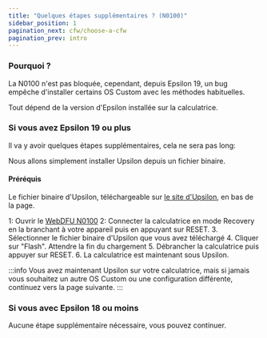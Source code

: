 ```yaml
---
title: "Quelques étapes supplémentaires ? (N0100)"
sidebar_position: 1
pagination_next: cfw/choose-a-cfw
pagination_prev: intro
---
```


### Pourquoi ?

La N0100 n'est pas bloquée, cependant, depuis Epsilon 19, un bug empêche d'installer certains OS Custom avec les méthodes habituelles.

Tout dépend de la version d'Epsilon installée sur la calculatrice.

### Si vous avez Epsilon 19 ou plus

Il va y avoir quelques étapes supplémentaires, cela ne sera pas long:

Nous allons simplement installer Upsilon depuis un fichier binaire.

#### Préréquis

Le fichier binaire d'Upsilon, téléchargeable sur [le site d'Upsilon](https://getupsilon.web.app/), en bas de la page.

1: Ouvrir le [WebDFU N0100](https://ti-planet.github.io/webdfu_numworks/n0100/)
2: Connecter la calculatrice en mode Recovery en la branchant à votre appareil puis en appuyant sur RESET.
3. Sélectionner le fichier binaire d'Upsilon que vous avez téléchargé
4. Cliquer sur "Flash". Attendre la fin du chargement
5. Débrancher la calculatrice puis appuyer sur RESET.
6. La calculatrice est maintenant sous Upsilon.

:::info
Vous avez maintenant Upsilon sur votre calculatrice, mais si jamais vous souhaitez un autre OS Custom ou une configuration différente, continuez vers la page suivante.
:::

### Si vous avec Epsilon 18 ou moins

Aucune étape supplémentaire nécessaire, vous pouvez continuer.
